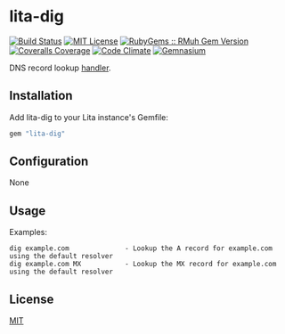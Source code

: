 # lita-dig

[![Build Status](https://img.shields.io/travis/esigler/lita-dig/master.svg)](https://travis-ci.org/esigler/lita-dig)
[![MIT License](https://img.shields.io/badge/license-MIT-brightgreen.svg)](https://tldrlegal.com/license/mit-license)
[![RubyGems :: RMuh Gem Version](http://img.shields.io/gem/v/lita-dig.svg)](https://rubygems.org/gems/lita-dig)
[![Coveralls Coverage](https://img.shields.io/coveralls/esigler/lita-dig/master.svg)](https://coveralls.io/r/esigler/lita-dig)
[![Code Climate](https://img.shields.io/codeclimate/github/esigler/lita-dig.svg)](https://codeclimate.com/github/esigler/lita-dig)
[![Gemnasium](https://img.shields.io/gemnasium/esigler/lita-dig.svg)](https://gemnasium.com/esigler/lita-dig)

DNS record lookup [handler](https://github.com/jimmycuadra/lita).

## Installation

Add lita-dig to your Lita instance's Gemfile:

``` ruby
gem "lita-dig"
```

## Configuration

None

## Usage

Examples:

```
dig example.com              - Lookup the A record for example.com using the default resolver
dig example.com MX           - Lookup the MX record for example.com using the default resolver
```


## License

[MIT](http://opensource.org/licenses/MIT)

